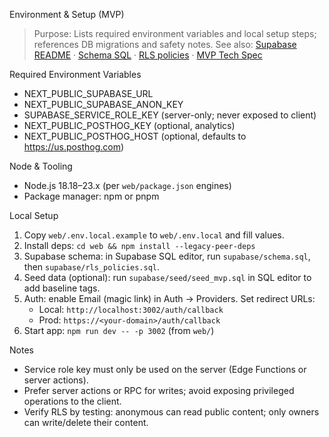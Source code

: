 Environment & Setup (MVP)

> Purpose: Lists required environment variables and local setup steps; references DB migrations and safety notes.
> See also: [Supabase README](../supabase/README.md) · [Schema SQL](../supabase/schema.sql) · [RLS policies](../supabase/rls_policies.sql) · [MVP Tech Spec](../docs/MVP_TECH_SPEC.md)

Required Environment Variables
- NEXT_PUBLIC_SUPABASE_URL
- NEXT_PUBLIC_SUPABASE_ANON_KEY
- SUPABASE_SERVICE_ROLE_KEY (server-only; never exposed to client)
- NEXT_PUBLIC_POSTHOG_KEY (optional, analytics)
- NEXT_PUBLIC_POSTHOG_HOST (optional, defaults to https://us.posthog.com)

Node & Tooling
- Node.js 18.18–23.x (per `web/package.json` engines)
- Package manager: npm or pnpm

Local Setup
1) Copy `web/.env.local.example` to `web/.env.local` and fill values.
2) Install deps: `cd web && npm install --legacy-peer-deps`
3) Supabase schema: in Supabase SQL editor, run `supabase/schema.sql`, then `supabase/rls_policies.sql`.
4) Seed data (optional): run `supabase/seed/seed_mvp.sql` in SQL editor to add baseline tags.
5) Auth: enable Email (magic link) in Auth → Providers. Set redirect URLs:
   - Local: `http://localhost:3002/auth/callback`
   - Prod: `https://<your-domain>/auth/callback`
6) Start app: `npm run dev -- -p 3002` (from `web/`)

Notes
- Service role key must only be used on the server (Edge Functions or server actions).
- Prefer server actions or RPC for writes; avoid exposing privileged operations to the client.
 - Verify RLS by testing: anonymous can read public content; only owners can write/delete their content.

